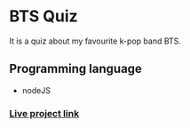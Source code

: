 # BTS Quiz

It is a quiz about my favourite k-pop band BTS.

## Programming language
- nodeJS

### [Live project link](https://replit.com/@DivyanganaSharm/BTSquiz-2?embed=1&output=1)